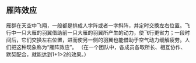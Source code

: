 ## 雁阵效应

雁群在天空中飞翔，一般都是排成人字阵或者一字斜阵，并定时交换左右位置。飞行中一只大雁的羽翼借助前一只大雁的羽翼所产生的动力，使飞行更省力；一段时间后，它们交换左右位置，进而使另一侧的羽翼也能借助于空气动力缓解疲劳。人们把这种现象称为“雁阵效应”。
（在一个团队中，各成员各取所长、相互协作、默契配合，就能达到1+1>2的效果。）
